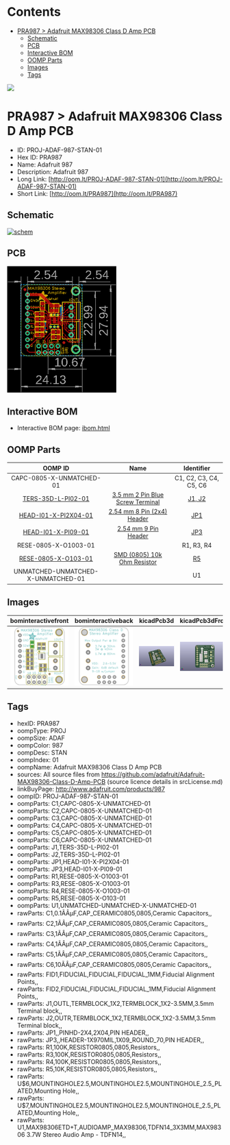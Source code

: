 



Contents
========

* [PRA987 > Adafruit MAX98306 Class D Amp PCB](#pra987--adafruit-max98306-class-d-amp-pcb)
	* [Schematic](#schematic)
	* [PCB](#pcb)
	* [Interactive BOM](#interactive-bom)
	* [OOMP Parts](#oomp-parts)
	* [Images](#images)
	* [Tags](#tags)
  
![][im]
# PRA987 > Adafruit MAX98306 Class D Amp PCB

- ID: PROJ-ADAF-987-STAN-01
- Hex ID: PRA987
- Name: Adafruit 987
- Description: Adafruit 987
- Long Link: [http://oom.lt/PROJ-ADAF-987-STAN-01](http://oom.lt/PROJ-ADAF-987-STAN-01)
- Short Link: [http://oom.lt/PRA987](http://oom.lt/PRA987)

## Schematic
  
[![schem](eagleSchemImage.png)](eagleSchemImage.png)
## PCB
  
[![pcb](eagleImage.png)](eagleImage.png)
## Interactive BOM

- Interactive BOM page: [ibom.html](https://htmlpreview.github.io/?https://github.com/oomlout/oomlout_OOMP_projects/blob/main/PROJ-ADAF-987-STAN-01/kicad/bom/ibom.html)

## OOMP Parts
  

|OOMP ID|Name|Identifier|
| :---: | :---: | :---: |
|CAPC-0805-X-UNMATCHED-01||C1, C2, C3, C4, C5, C6|
|[TERS-35D-L-PI02-01](https://github.com/oomlout/oomlout_OOMP_parts/tree/main/TERS-35D-L-PI02-01/)|[3.5 mm 2 Pin Blue Screw Terminal](https://github.com/oomlout/oomlout_OOMP_parts/tree/main/TERS-35D-L-PI02-01/)|[J1, J2](https://github.com/oomlout/oomlout_OOMP_parts/tree/main/TERS-35D-L-PI02-01/)|
|[HEAD-I01-X-PI2X04-01](https://github.com/oomlout/oomlout_OOMP_parts/tree/main/HEAD-I01-X-PI2X04-01/)|[2.54 mm 8 Pin (2x4) Header](https://github.com/oomlout/oomlout_OOMP_parts/tree/main/HEAD-I01-X-PI2X04-01/)|[JP1](https://github.com/oomlout/oomlout_OOMP_parts/tree/main/HEAD-I01-X-PI2X04-01/)|
|[HEAD-I01-X-PI09-01](https://github.com/oomlout/oomlout_OOMP_parts/tree/main/HEAD-I01-X-PI09-01/)|[2.54 mm 9 Pin Header](https://github.com/oomlout/oomlout_OOMP_parts/tree/main/HEAD-I01-X-PI09-01/)|[JP3](https://github.com/oomlout/oomlout_OOMP_parts/tree/main/HEAD-I01-X-PI09-01/)|
|RESE-0805-X-O1003-01||R1, R3, R4|
|[RESE-0805-X-O103-01](https://github.com/oomlout/oomlout_OOMP_parts/tree/main/RESE-0805-X-O103-01/)|[SMD (0805) 10k Ohm Resistor](https://github.com/oomlout/oomlout_OOMP_parts/tree/main/RESE-0805-X-O103-01/)|[R5](https://github.com/oomlout/oomlout_OOMP_parts/tree/main/RESE-0805-X-O103-01/)|
|UNMATCHED-UNMATCHED-X-UNMATCHED-01||U1|

## Images
  
  

|bominteractivefront|bominteractiveback|kicadPcb3d|kicadPcb3dFront|kicadPcb3dBack|kicadSchem|eagleImage|eagleSchemImage|pcbdraw|pcbdrawback|
| :---: | :---: | :---: | :---: | :---: | :---: | :---: | :---: | :---: | :---: |
|[![bominteractivefront](bomFront_140.png)](bomFront.png)|[![bominteractiveback](bomBack_140.png)](bomBack.png)|[![kicadPcb3d](kicadPcb3d_140.png)](kicadPcb3d.png)|[![kicadPcb3dFront](kicadPcb3dFront_140.png)](kicadPcb3dFront.png)|[![kicadPcb3dBack](kicadPcb3dBack_140.png)](kicadPcb3dBack.png)|[![kicadSchem](kicadSchem_140.png)](kicadSchem.png)|[![eagleImage](eagleImage_140.png)](eagleImage.png)|[![eagleSchemImage](eagleSchemImage_140.png)](eagleSchemImage.png)|[![pcbdraw](pcbdraw_140.png)](pcbdraw.png)|[![pcbdrawback](pcbdrawBack_140.png)](pcbdrawBack.png)|

## Tags

- hexID: PRA987
- oompType: PROJ
- oompSize: ADAF
- oompColor: 987
- oompDesc: STAN
- oompIndex: 01
- oompName: Adafruit MAX98306 Class D Amp PCB
- sources: All source files from https://github.com/adafruit/Adafruit-MAX98306-Class-D-Amp-PCB (source licence details in srcLicense.md)
- linkBuyPage: http://www.adafruit.com/products/987
- oompID: PROJ-ADAF-987-STAN-01
- oompParts: C1,CAPC-0805-X-UNMATCHED-01
- oompParts: C2,CAPC-0805-X-UNMATCHED-01
- oompParts: C3,CAPC-0805-X-UNMATCHED-01
- oompParts: C4,CAPC-0805-X-UNMATCHED-01
- oompParts: C5,CAPC-0805-X-UNMATCHED-01
- oompParts: C6,CAPC-0805-X-UNMATCHED-01
- oompParts: J1,TERS-35D-L-PI02-01
- oompParts: J2,TERS-35D-L-PI02-01
- oompParts: JP1,HEAD-I01-X-PI2X04-01
- oompParts: JP3,HEAD-I01-X-PI09-01
- oompParts: R1,RESE-0805-X-O1003-01
- oompParts: R3,RESE-0805-X-O1003-01
- oompParts: R4,RESE-0805-X-O1003-01
- oompParts: R5,RESE-0805-X-O103-01
- oompParts: U1,UNMATCHED-UNMATCHED-X-UNMATCHED-01
- rawParts: C1,0.1ÃÂµF,CAP_CERAMIC0805,0805,Ceramic Capacitors,,
- rawParts: C2,1ÃÂµF,CAP_CERAMIC0805,0805,Ceramic Capacitors,,
- rawParts: C3,1ÃÂµF,CAP_CERAMIC0805,0805,Ceramic Capacitors,,
- rawParts: C4,1ÃÂµF,CAP_CERAMIC0805,0805,Ceramic Capacitors,,
- rawParts: C5,1ÃÂµF,CAP_CERAMIC0805,0805,Ceramic Capacitors,,
- rawParts: C6,10ÃÂµF,CAP_CERAMIC0805,0805,Ceramic Capacitors,,
- rawParts: FID1,FIDUCIAL,FIDUCIAL,FIDUCIAL_1MM,Fiducial Alignment Points,,
- rawParts: FID2,FIDUCIAL,FIDUCIAL,FIDUCIAL_1MM,Fiducial Alignment Points,,
- rawParts: J1,OUTL,TERMBLOCK_1X2,TERMBLOCK_1X2-3.5MM,3.5mm Terminal block,,
- rawParts: J2,OUTR,TERMBLOCK_1X2,TERMBLOCK_1X2-3.5MM,3.5mm Terminal block,,
- rawParts: JP1,,PINHD-2X4,2X04,PIN HEADER,,
- rawParts: JP3,,HEADER-1X970MIL,1X09_ROUND_70,PIN HEADER,,
- rawParts: R1,100K,RESISTOR0805,0805,Resistors,,
- rawParts: R3,100K,RESISTOR0805,0805,Resistors,,
- rawParts: R4,100K,RESISTOR0805,0805,Resistors,,
- rawParts: R5,10K,RESISTOR0805,0805,Resistors,,
- rawParts: U$6,MOUNTINGHOLE2.5,MOUNTINGHOLE2.5,MOUNTINGHOLE_2.5_PLATED,Mounting Hole,,
- rawParts: U$7,MOUNTINGHOLE2.5,MOUNTINGHOLE2.5,MOUNTINGHOLE_2.5_PLATED,Mounting Hole,,
- rawParts: U1,MAX98306ETD+T,AUDIOAMP_MAX98306,TDFN14_3X3MM,MAX98306 3.7W Stereo Audio Amp - TDFN14,,



[im]: kicadPcb3d_450.png
